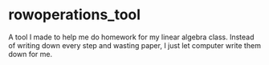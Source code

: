 # rowoperations_tool
A tool I made to help me do homework for my linear algebra class. Instead of writing down every step and wasting paper, I just let computer write them down for me.
